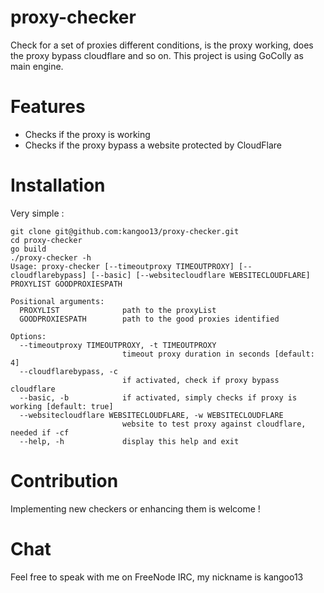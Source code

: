 # proxy-checker

Check for a set of proxies different conditions, is the proxy working, does the proxy bypass cloudflare and so on.
This project is using GoColly as main engine.

# Features

- Checks if the proxy is working
- Checks if the proxy bypass a website protected by CloudFlare

# Installation

Very simple :

```
git clone git@github.com:kangoo13/proxy-checker.git
cd proxy-checker
go build
./proxy-checker -h
Usage: proxy-checker [--timeoutproxy TIMEOUTPROXY] [--cloudflarebypass] [--basic] [--websitecloudflare WEBSITECLOUDFLARE] PROXYLIST GOODPROXIESPATH

Positional arguments:
  PROXYLIST              path to the proxyList
  GOODPROXIESPATH        path to the good proxies identified

Options:
  --timeoutproxy TIMEOUTPROXY, -t TIMEOUTPROXY
                         timeout proxy duration in seconds [default: 4]
  --cloudflarebypass, -c
                         if activated, check if proxy bypass cloudflare
  --basic, -b            if activated, simply checks if proxy is working [default: true]
  --websitecloudflare WEBSITECLOUDFLARE, -w WEBSITECLOUDFLARE
                         website to test proxy against cloudflare, needed if -cf
  --help, -h             display this help and exit

```

# Contribution

Implementing new checkers or enhancing them is welcome !

# Chat

Feel free to speak with me on FreeNode IRC, my nickname is kangoo13
